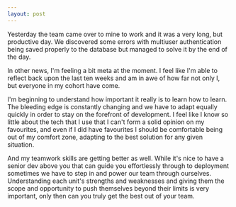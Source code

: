 ```yaml
---
layout: post
---
```

Yesterday the team came over to mine to work and it was a very long, but productive day.  We discovered some errors with multiuser authentication being saved properly to the database but managed to solve it by the end of the day.

In other news, I'm feeling a bit meta at the moment.  I feel like I'm able to reflect back upon the last ten weeks and am in awe of how far not only I, but everyone in my cohort have come.

<!--more-->

I'm beginning to understand how important it really is to learn how to learn.  The bleeding edge is constantly changing and we have to adapt equally quickly in order to stay on the forefront of development.  I feel like I know so little about the tech that I use that I can't form a solid opinion on my favourites, and even if I did have favourites I should be comfortable being out of my comfort zone, adapting to the best solution for any given situation.

And my teamwork skills are getting better as well.  While it's nice to have a senior dev above you that can guide you effortlessly through to deployment sometimes we have to step in and power our team through ourselves.  Understanding each unit's strengths and weaknesses and giving them the scope and opportunity to push themselves beyond their limits is very important, only then can you truly get the best out of your team.

